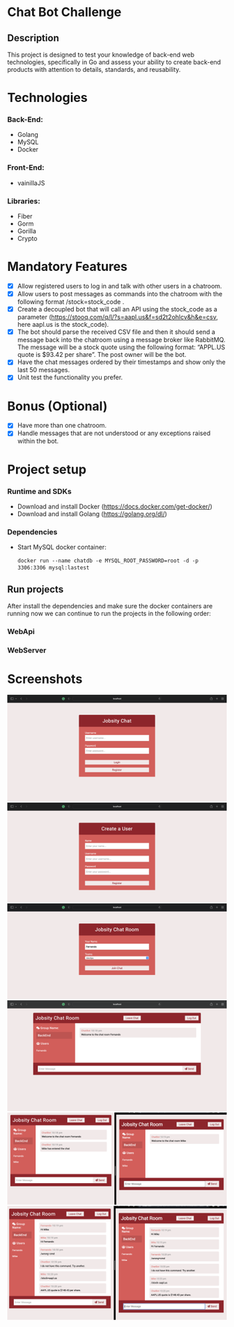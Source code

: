 # Chat Bot Challenge

## Description
This project is designed to test your knowledge of back-end web technologies, specifically in Go
and assess your ability to create back-end products with attention to details, standards, and
reusability.

# Technologies

### Back-End:

- Golang
- MySQL
- Docker

### Front-End:

- vainillaJS

### Libraries:

- Fiber
- Gorm
- Gorilla
- Crypto

# Mandatory Features

- [x] Allow registered users to log in and talk with other users in a chatroom.
- [x] Allow users to post messages as commands into the chatroom with the following format /stock=stock_code .
- [x] Create a decoupled bot that will call an API using the stock_code as a parameter (https://stooq.com/q/l/?s=aapl.us&f=sd2t2ohlcv&h&e=csv, here aapl.us is the stock_code).
- [x] The bot should parse the received CSV file and then it should send a message back into the chatroom using a message broker like RabbitMQ. The message will be a stock quote using the following format: “APPL.US quote is $93.42 per share”. The post owner will be the bot.
- [x] Have the chat messages ordered by their timestamps and show only the last 50 messages.
- [x] Unit test the functionality you prefer.

# Bonus (Optional)

- [x] Have more than one chatroom.
- [x] Handle messages that are not understood or any exceptions raised within the bot.

# Project setup

### Runtime and SDKs

- Download and install Docker (https://docs.docker.com/get-docker/)
- Download and install Golang (https://golang.org/dl/)

### Dependencies

- Start MySQL docker container:

    ````
	docker run --name chatdb -e MYSQL_ROOT_PASSWORD=root -d -p 3306:3306 mysql:lastest
	````

## Run projects

After install the dependencies and make sure the docker containers are running now we can continue to run the projects in the following order:

### **WebApi**


### **WebServer**


# Screenshots

![Chat LoginPage](https://github.com/fehepe/chatbot-challenge/blob/main/img/LoginPage.png?raw=true)
![Chat RegisterPage](https://github.com/fehepe/chatbot-challenge/blob/main/img/RegisterPage.png?raw=true)
![Chat RoomPage](https://github.com/fehepe/chatbot-challenge/blob/main/img/RoomPage.png?raw=true)
![Chat ChatPage](https://github.com/fehepe/chatbot-challenge/blob/main/img/ChatPage.png?raw=true)
![Chat 2ClientChat](https://github.com/fehepe/chatbot-challenge/blob/main/img/2ClientChat.png?raw=true)
![Chat BotCmds](https://github.com/fehepe/chatbot-challenge/blob/main/img/BotCmds.png?raw=true)